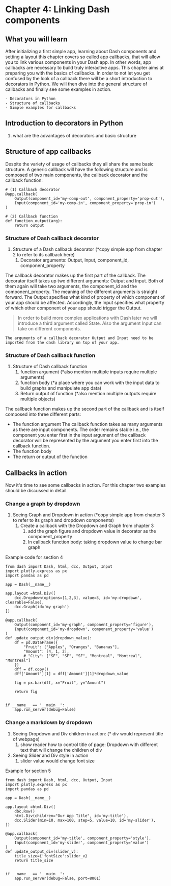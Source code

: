 # Chapter 4: Linking Dash components

## What you will learn

After initializing a first simple app, learning about Dash components and setting a layout this chapter covers so called app callbacks, that will allow you to link various components in your Dash app. In other words, app callbacks are necessary to build truly interactive apps. This chapter aims at preparing you with the basics of callbacks. In order to not let you get confused by the look of a callback there will be a short introduction to decorators in Python. We will then dive into the general structure of callbacks and finally see some examples in action.

```{admonition} Learning Intentions
- Decorators in Python
- Structure of callbacks
- Simple examples for callbacks
```

## Introduction to decorators in Python
 
 1. what are the advantages of decorators and basic structure  

## Structure of app callbacks

Despite the variety of usage of callbacks they all share the same basic structure. A generic callback will have the following structure and is composed of two main components, the callback decorator and the callback function:

```
# (1) Callback decorator
@app.callback(
    Output(component_id='my-comp-out', component_property='prop-out'),
    Input(component_id='my-comp-in', component_property='prop-in')
)

# (2) Callback function
def function_output(arg):
    return output
```

### Structure of Dash callback decorator

 1. Structure of a Dash callback decorator (*copy simple app from chapter 2 to refer to its callback here)
     1. Decorator arguments: Output, Input, component_id, component_property 

The callback decorator makes up the first part of the callback. The decorator itself takes up two different arguments: Output and Input. Both of them again will take two arguments, the component_id and the component_property. The meaning of the different arguments is straight forward. The Output specifies what kind of property of which component of your app should be affected. Accordingly, the Input specifies what property of which other component of your app should trigger the Output.

> In order to build more complex applications with Dash later we will introduce a third argument called State. Also the argument Input can take on different components.

```{attention}
The arguments of a callback decorator Output and Input need to be imported from the dash library on top of your app.
```

### Structure of Dash callback function

 1. Structure of Dash callback function
     1. function argument (*also mention multiple inputs require multiple arguments)
     2. function body (*a place where you can work with the input data to build graphs and manipulate app data)
     3. Return output of function (*also mention multiple outputs require multiple objects)

The callback function makes up the second part of the callback and is itself composed into three different parts:
- The function argument
The callback function takes as many arguments as there are input components. The order remains stable i.e., the component you enter first in the input argument of the callback decorator will be represented by the argument you enter first into the callback function.
- The function body
- The return or output of the function

## Callbacks in action

Now it's time to see some callbacks in action. For this chapter two examples should be discussed in detail.

### Change a graph by dropdown

  1. Seeing Graph and Dropdown in action (*copy simple app from chapter 3 to refer to its graph and dropdown components)
     1. Create a callback with the Dropdown and Graph from chapter 3
        1. add the graph figure and dropdown value in decorator as the component_property
        2. In callback function body: taking dropdown value to change bar graph 

Example code for section 4
```
from dash import Dash, html, dcc, Output, Input
import plotly.express as px
import pandas as pd

app = Dash(__name__)

app.layout =html.Div([
    dcc.Dropdown(options=[1,2,3], value=3, id='my-dropdown', clearable=False),
    dcc.Graph(id='my-graph')
])

@app.callback(
    Output(component_id='my-graph', component_property='figure'),
    Input(component_id='my-dropdown', component_property='value')
)
def update_output_div(dropdown_value):
    df = pd.DataFrame({
        "Fruit": ["Apples", "Oranges", "Bananas"],
        "Amount": [4, 1, 2],
        # "City": ["SF", "SF", "SF", "Montreal", "Montreal", "Montreal"]
    })
    dff = df.copy()
    dff['Amount'][1] = dff['Amount'][1]*dropdown_value

    fig = px.bar(dff, x="Fruit", y="Amount")

    return fig


if __name__ == '__main__':
    app.run_server(debug=False)
```

### Change a markdown by dropdown

  1. Seeing Dropdown and Div children in action: (* div would represent title of webpage)
     1. show reader how to control title of page: Dropdown with different text that will change the children of div
  2. Seeing Slider and Div style in action 
     1. slider value would change font size 
    
Example for section 5
```
from dash import Dash, html, dcc, Output, Input
import plotly.express as px
import pandas as pd

app = Dash(__name__)

app.layout =html.Div([
    dbc.Row()
    html.Div(children="Our App Title", id='my-title'),
    dcc.Slider(min=10, max=100, step=5, value=10, id='my-slider'),
])

@app.callback(
    Output(component_id='my-title', component_property='style'),
    Input(component_id='my-slider', component_property='value')
)
def update_output_div(slider_v):
    title_size={'fontSize':slider_v}
    return title_size


if __name__ == '__main__':
    app.run_server(debug=False, port=8001)
```
